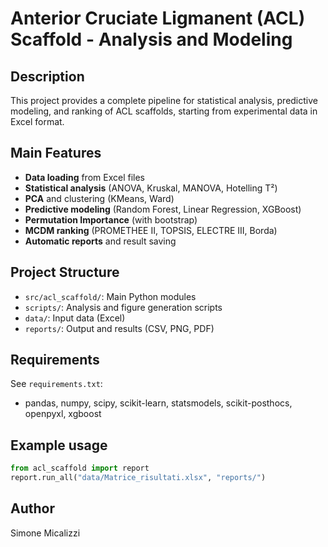 
# Anterior Cruciate Ligmanent (ACL) Scaffold - Analysis and Modeling

## Description
This project provides a complete pipeline for statistical analysis, predictive modeling, and ranking of ACL scaffolds, starting from experimental data in Excel format.

## Main Features
- **Data loading** from Excel files
- **Statistical analysis** (ANOVA, Kruskal, MANOVA, Hotelling T²)
- **PCA** and clustering (KMeans, Ward)
- **Predictive modeling** (Random Forest, Linear Regression, XGBoost)
- **Permutation Importance** (with bootstrap)
- **MCDM ranking** (PROMETHEE II, TOPSIS, ELECTRE III, Borda)
- **Automatic reports** and result saving

## Project Structure
- `src/acl_scaffold/`: Main Python modules
- `scripts/`: Analysis and figure generation scripts
- `data/`: Input data (Excel)
- `reports/`: Output and results (CSV, PNG, PDF)

## Requirements
See `requirements.txt`:
- pandas, numpy, scipy, scikit-learn, statsmodels, scikit-posthocs, openpyxl, xgboost

## Example usage
```python
from acl_scaffold import report
report.run_all("data/Matrice_risultati.xlsx", "reports/")
```

## Author
Simone Micalizzi 

